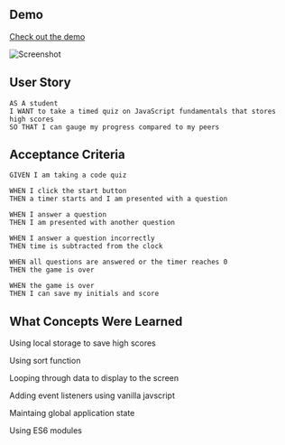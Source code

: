 
## Demo
[Check out the demo](https://tylorkolbeck.github.io/quiz-game/.)

![Screenshot](/assets/images/quiz-demo.jpg)

## User Story

```
AS A student
I WANT to take a timed quiz on JavaScript fundamentals that stores high scores
SO THAT I can gauge my progress compared to my peers
```

## Acceptance Criteria

```
GIVEN I am taking a code quiz

WHEN I click the start button
THEN a timer starts and I am presented with a question

WHEN I answer a question
THEN I am presented with another question

WHEN I answer a question incorrectly
THEN time is subtracted from the clock

WHEN all questions are answered or the timer reaches 0
THEN the game is over

WHEN the game is over
THEN I can save my initials and score
```

## What Concepts Were Learned
Using local storage to save high scores

Using sort function

Looping through data to display to the screen

Adding event listeners using vanilla javscript

Maintaing global application state

Using ES6 modules

